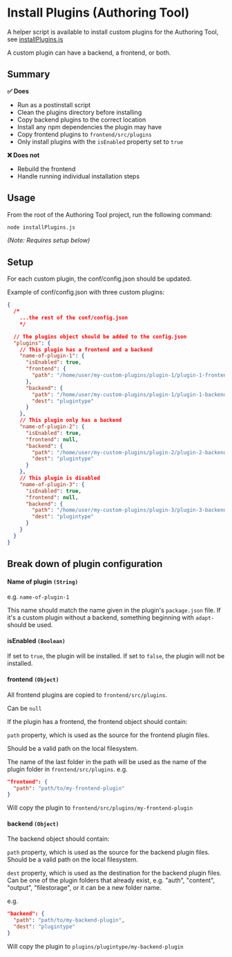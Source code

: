 # Install Plugins (Authoring Tool)

A helper script is available to install custom plugins for the Authoring Tool, see [installPlugins.js](installPlugins.js)

A custom plugin can have a backend, a frontend, or both.

## Summary

**✅ Does**

- Run as a postinstall script
- Clean the plugins directory before installing
- Copy backend plugins to the correct location
- Install any npm dependencies the plugin may have
- Copy frontend plugins to `frontend/src/plugins`
- Only install plugins with the `isEnabled` property set to `true`

**❌ Does not**

- Rebuild the frontend
- Handle running individual installation steps

## Usage

From the root of the Authoring Tool project, run the following command:

```bash
node installPlugins.js
```

_(Note: Requires setup below)_

## Setup

For each custom plugin, the conf/config.json should be updated.

Example of conf/config.json with three custom plugins:

```json
{
  /*
    ...the rest of the conf/config.json
    */

  // The plugins object should be added to the config.json
  "plugins": {
    // This plugin has a frontend and a backend
    "name-of-plugin-1": {
      "isEnabled": true,
      "frontend": {
        "path": "/home/user/my-custom-plugins/plugin-1/plugin-1-frontend"
      },
      "backend": {
        "path": "/home/user/my-custom-plugins/plugin-1/plugin-1-backend",
        "dest": "plugintype"
      }
    },
    // This plugin only has a backend
    "name-of-plugin-2": {
      "isEnabled": true,
      "frontend": null,
      "backend": {
        "path": "/home/user/my-custom-plugins/plugin-2/plugin-2-backend",
        "dest": "plugintype"
      }
    },
    // This plugin is disabled
    "name-of-plugin-3": {
      "isEnabled": true,
      "frontend": null,
      "backend": {
        "path": "/home/user/my-custom-plugins/plugin-3/plugin-3-backend",
        "dest": "plugintype"
      }
    }
  }
}
```

## Break down of plugin configuration

#### Name of plugin `(String)`

e.g. `name-of-plugin-1`

This name should match the name given in the plugin's `package.json` file. If it's a custom plugin without a backend, something beginning with `adapt-` should be used.

#### isEnabled `(Boolean)`

If set to `true`, the plugin will be installed. If set to `false`, the plugin will not be installed.

#### frontend `(Object)`

All frontend plugins are copied to `frontend/src/plugins`.

Can be `null`

If the plugin has a frontend, the frontend object should contain:

`path` property, which is used as the source for the frontend plugin files.

Should be a valid path on the local filesystem.

The name of the last folder in the path will be used as the name of the plugin folder in `frontend/src/plugins`.
e.g.

```json
"frontend": {
  "path": "path/to/my-frontend-plugin"
}
```

Will copy the plugin to `frontend/src/plugins/my-frontend-plugin`

#### backend `(Object)`

The backend object should contain:

`path` property, which is used as the source for the backend plugin files.
Should be a valid path on the local filesystem.

`dest` property, which is used as the destination for the backend plugin files.
Can be one of the plugin folders that already exist, e.g. "auth", "content", "output", "filestorage", or it can be a new folder name.

e.g.

```json
"backend": {
  "path": "path/to/my-backend-plugin",
  "dest": "plugintype"
}
```

Will copy the plugin to `plugins/plugintype/my-backend-plugin`
